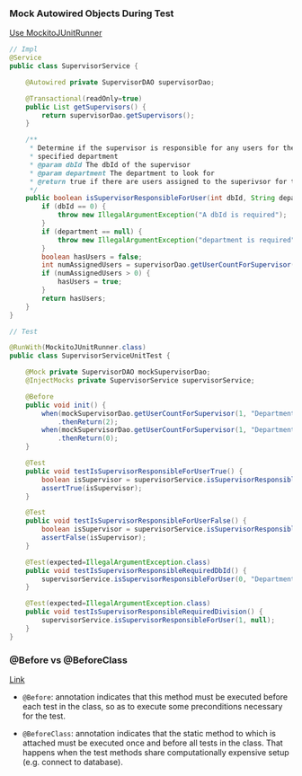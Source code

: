 ### Mock Autowired Objects During Test

[Use MockitoJUnitRunner](https://ahlearns.wordpress.com/2012/03/02/spring-3-autowired-unit-tests-with-mockito/)

```java
// Impl
@Service
public class SupervisorService {

    @Autowired private SupervisorDAO supervisorDao;

    @Transactional(readOnly=true)
    public List getSupervisors() {
        return supervisorDao.getSupervisors();
    }

    /**
     * Determine if the supervisor is responsible for any users for the
     * specified department
     * @param dbId The dbId of the supervisor
     * @param department The department to look for
     * @return true if there are users assigned to the superivsor for the department
     */
    public boolean isSupervisorResponsibleForUser(int dbId, String department) {
        if (dbId == 0) {
            throw new IllegalArgumentException("A dbId is required");
        }
        if (department == null) {
            throw new IllegalArgumentException("department is required");
        }
        boolean hasUsers = false;
        int numAssignedUsers = supervisorDao.getUserCountForSupervisor(dbId, department);
        if (numAssignedUsers > 0) {
            hasUsers = true;
        }
        return hasUsers;
    }
}

// Test

@RunWith(MockitoJUnitRunner.class)
public class SupervisorServiceUnitTest {

    @Mock private SupervisorDAO mockSupervisorDao;
    @InjectMocks private SupervisorService supervisorService;

    @Before
    public void init() {
        when(mockSupervisorDao.getUserCountForSupervisor(1, "Department1"))
            .thenReturn(2);
        when(mockSupervisorDao.getUserCountForSupervisor(1, "Department2"))
            .thenReturn(0);
    }

    @Test
    public void testIsSupervisorResponsibleForUserTrue() {
        boolean isSupervisor = supervisorService.isSupervisorResponsibleForUser(1, "Department1");
        assertTrue(isSupervisor);
    }

    @Test
    public void testIsSupervisorResponsibleForUserFalse() {
        boolean isSupervisor = supervisorService.isSupervisorResponsibleForUser(1, "Department2");
        assertFalse(isSupervisor);
    }

    @Test(expected=IllegalArgumentException.class)
    public void testIsSupervisorResponsibleRequiredDbId() {
        supervisorService.isSupervisorResponsibleForUser(0, "Department3");
    }

    @Test(expected=IllegalArgumentException.class)
    public void testIsSupervisorResponsibleRequiredDivision() {
        supervisorService.isSupervisorResponsibleForUser(1, null);
    }
}

```



### @Before vs @BeforeClass

[Link](http://examples.javacodegeeks.com/core-java/junit/junit-before-and-beforeclass-example/)


- `@Before`: annotation indicates that this method must be executed before each test in the class, so as to execute some preconditions necessary for the test.

- `@BeforeClass`: annotation indicates that the static method to which is attached must be executed once and before all tests in the class. That happens when the test methods share computationally expensive setup (e.g. connect to database).
